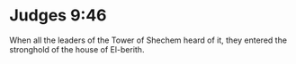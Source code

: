 # Judges 9:46

When all the leaders of the Tower of Shechem heard of it, they entered the stronghold of the house of El-berith.
